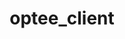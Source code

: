 ---
parent_project: optee
permalink: /engineering/projects/optee/optee_client/
project_link_name: optee_client
project_stats: 'true'
project_url: https://github.com/OP-TEE/optee_client
title: optee_client
---